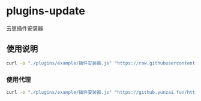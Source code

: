 # plugins-update
云崽插件安装器
## 使用说明
```bash
curl -o "./plugins/example/插件安装器.js" "https://raw.githubusercontent.com/QQ53199575/plugins-update/refs/heads/main/%E6%8F%92%E4%BB%B6%E5%AE%89%E8%A3%85%E5%99%A8.js"
```
### 使用代理
```bash
curl -o "./plugins/example/插件安装器.js" "https://github.yunzai.fun/https://raw.githubusercontent.com/QQ53199575/plugins-update/refs/heads/main/%E6%8F%92%E4%BB%B6%E5%AE%89%E8%A3%85%E5%99%A8.js"
```
